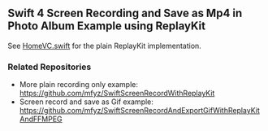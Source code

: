 ## Swift 4 Screen Recording and Save as Mp4 in Photo Album Example using ReplayKit

See [HomeVC.swift](SwiftScreenRecordWithReplayKit/HomeVC.swift) for the plain ReplayKit implementation.

### Related Repositories

- More plain recording only example: https://github.com/mfyz/SwiftScreenRecordWithReplayKit
- Screen record and save as Gif example: https://github.com/mfyz/SwiftScreenRecordAndExportGifWithReplayKitAndFFMPEG
